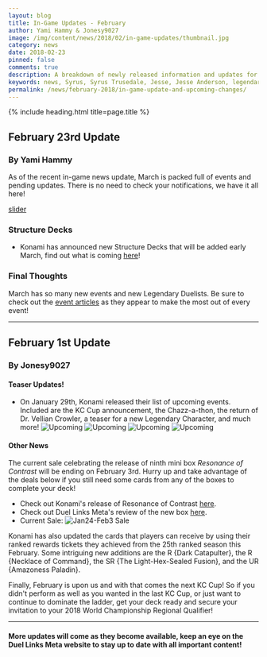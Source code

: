 ```yaml
---
layout: blog
title: In-Game Updates - February
author: Yami Hammy & Jonesy9027
image: /img/content/news/2018/02/in-game-updates/thumbnail.jpg
category: news
date: 2018-02-23
pinned: false
comments: true
description: A breakdown of newly released information and updates for you to look forward too.  
keywords: news, Syrus, Syrus Trusedale, Jesse, Jesse Anderson, legendary duelists, D.D. Tower, Duel-A-Thon, upcoming updates, KC Cup, nerf, Konami 
permalink: /news/february-2018/in-game-update-and-upcoming-changes/
---
```


{% include heading.html title=page.title %}

## February 23rd Update
### By Yami Hammy

As of the recent in-game news update, March is packed full of events and pending updates. There is no need to check your notifications, we have it all here!

[slider](/img/content/news/2018/02/in-game-updates/slider.jpg)

### Structure Decks
- Konami has announced new Structure Decks that will be added early March, find out what is coming [here](/news/february-2018/leaked-structure-decks/)!
  
### Final Thoughts
March has so many new events and new Legendary Duelists. Be sure to check out the [event articles](/events-and-farming/) as they appear to make the most out of every event!

---

## February 1st Update
### By Jonesy9027

#### Teaser Updates!
* On January 29th, Konami released their list of upcoming events. Included are the KC Cup announcement, the Chazz-a-thon, the return of Dr. Vellian Crowler, a teaser for a new Legendary Character, and much more!
![Upcoming](https://i.imgur.com/43tELd0.png)
![Upcoming](https://i.imgur.com/NYZT285.png)
![Upcoming](https://i.imgur.com/TCQ6Gvs.png)
![Upcoming](https://i.imgur.com/ojWEfGc.png)

#### Other News
The current sale celebrating the release of ninth mini box *Resonance of Contrast* will be ending on February 3rd. Hurry up and take advantage of the deals below if you still need some cards from any of the boxes to complete your deck!

- Check out Konami's release of Resonance of Contrast [here](https://www.konami.com/yugioh/duel_links/en/box/resonance_of_contrast/).
- Check out Duel Links Meta's review of the new box [here](https://www.youtube.com/watch?v=EOgZ2VpCANQ).
- Current Sale:
  ![Jan24-Feb3 Sale](https://i.imgur.com/dmkDE4P.png)

Konami has also updated the cards that players can receive by using their ranked rewards tickets they achieved from the 25th ranked season this February. Some intriguing new additions are the R {Dark Catapulter}, the R {Necklace of Command}, the SR {The Light-Hex-Sealed Fusion}, and the UR {Amazoness Paladin}.

Finally, February is upon us and with that comes the next KC Cup! So if you didn't perform as well as you wanted in the last KC Cup, or just want to continue to dominate the ladder, get your deck ready and secure your invitation to your 2018 World Championship Regional Qualifier!

---

#### More updates will come as they become available, keep an eye on the Duel Links Meta website to stay up to date with all important content!
